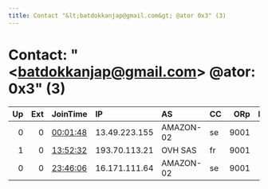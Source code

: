 ```yaml
---
title: Contact "&lt;batdokkanjap@gmail.com&gt; @ator 0x3" (3)
---
```


# Contact: "&lt;batdokkanjap@gmail.com&gt; @ator: 0x3" (3)

|   Up |   Ext | JoinTime                                                                                              | IP            | AS        | CC   |   ORp |   Dirp | OS    | Version   | Nickname   |   eFamMembers |
|-----:|------:|:------------------------------------------------------------------------------------------------------|:--------------|:----------|:-----|------:|-------:|:------|:----------|:-----------|--------------:|
|    0 |     0 | [00:01:48](https://nusenu.github.io/OrNetStats/w/relay/C9A0EC1F77B0AFF99ABB4E5DDA8BB4103644A9AA.html) | 13.49.223.155 | AMAZON-02 | se   |  9001 |      0 | Linux | 0.4.7.13  | batteu     |             6 |
|    1 |     0 | [13:52:32](https://nusenu.github.io/OrNetStats/w/relay/005CB6A639A07931540931D5A963A0DD187EA8EF.html) | 193.70.113.21 | OVH SAS   | fr   |  9001 |      0 | Linux | 0.4.7.13  | batteu     |             1 |
|    0 |     0 | [23:46:06](https://nusenu.github.io/OrNetStats/w/relay/A12F0B1E31D81DA94A3B7FF4D197C6FAAF887A7E.html) | 16.171.111.64 | AMAZON-02 | se   |  9001 |      0 | Linux | 0.4.7.13  | batteu     |             6 |
